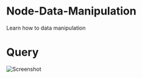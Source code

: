# Node-Data-Manipulation
Learn how to data manipulation

# Query
![Screenshot](https://github.com/DawnBreaker207/Node-Data-Manipulation/assets/126256917/fcd2ddda-5517-4f63-b961-4047f0167288)
